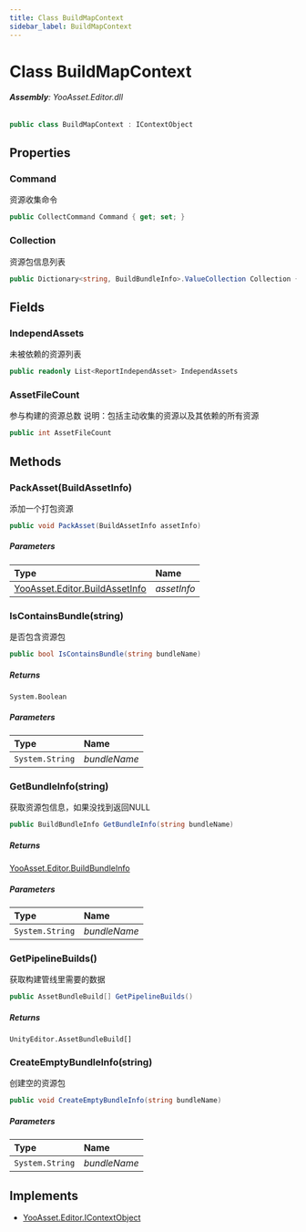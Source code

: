 ```yaml
---
title: Class BuildMapContext
sidebar_label: BuildMapContext
---
```

# Class BuildMapContext


###### **Assembly**: YooAsset.Editor.dll

```csharp title="Declaration"
public class BuildMapContext : IContextObject
```
## Properties
### Command
资源收集命令

```csharp title="Declaration"
public CollectCommand Command { get; set; }
```
### Collection
资源包信息列表

```csharp title="Declaration"
public Dictionary<string, BuildBundleInfo>.ValueCollection Collection { get; }
```
## Fields
### IndependAssets
未被依赖的资源列表

```csharp title="Declaration"
public readonly List<ReportIndependAsset> IndependAssets
```
### AssetFileCount
参与构建的资源总数
说明：包括主动收集的资源以及其依赖的所有资源

```csharp title="Declaration"
public int AssetFileCount
```
## Methods
### PackAsset(BuildAssetInfo)
添加一个打包资源

```csharp title="Declaration"
public void PackAsset(BuildAssetInfo assetInfo)
```

##### Parameters

| Type | Name |
|:--- |:--- |
| [YooAsset.Editor.BuildAssetInfo](../YooAsset.Editor/BuildAssetInfo.md) | *assetInfo* |

### IsContainsBundle(string)
是否包含资源包

```csharp title="Declaration"
public bool IsContainsBundle(string bundleName)
```

##### Returns

`System.Boolean`

##### Parameters

| Type | Name |
|:--- |:--- |
| `System.String` | *bundleName* |

### GetBundleInfo(string)
获取资源包信息，如果没找到返回NULL

```csharp title="Declaration"
public BuildBundleInfo GetBundleInfo(string bundleName)
```

##### Returns

[YooAsset.Editor.BuildBundleInfo](../YooAsset.Editor/BuildBundleInfo.md)

##### Parameters

| Type | Name |
|:--- |:--- |
| `System.String` | *bundleName* |

### GetPipelineBuilds()
获取构建管线里需要的数据

```csharp title="Declaration"
public AssetBundleBuild[] GetPipelineBuilds()
```

##### Returns

`UnityEditor.AssetBundleBuild[]`
### CreateEmptyBundleInfo(string)
创建空的资源包

```csharp title="Declaration"
public void CreateEmptyBundleInfo(string bundleName)
```

##### Parameters

| Type | Name |
|:--- |:--- |
| `System.String` | *bundleName* |


## Implements

* [YooAsset.Editor.IContextObject](../YooAsset.Editor/IContextObject.md)
